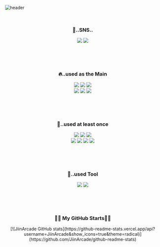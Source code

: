 ![header](https://capsule-render.vercel.app/api?type=waving&color=timeGradient&text=Welcome%20to%20Jiin's%20GitHub%20🤞&animation=twinkling&fontSize=35&fontAlignY=40&fontAlign=70&height=250)

<br>

<h3 align="center">🍕..SNS..</h3>
<div align="center">
  <a href="https://www.instagram.com/effloresce_jn/" target="_blank"><img src="https://img.shields.io/badge/effloresce_jn-ff69b4?style=  for-the-badge&logo=Instagram&logoColor=white"/></a>  
  <a href="https://www.naver.com/" target="_blank"><img src="https://img.shields.io/badge/jn_ll@naver.com-03C75A?style=  for-the-badge&logo=Naver&logoColor=white"/></a>
</div>

<br><br><br>

<h3 align="center">🔥..used as the Main</h3>
<div align="center">
<img src="https://img.shields.io/badge/Adobe Illustrator-FF9A00?style=for-the-badge&logo=Adobe Illustrator&logoColor=white">
<img src="https://img.shields.io/badge/Adobe Photoshop-31A8FF?style=for-the-badge&logo=Adobe Photoshop&logoColor=white">
<img src="https://img.shields.io/badge/HTML5-E34F26?style=for-the-badge&logo=HTML5&logoColor=white">
<br>
<img src="https://img.shields.io/badge/CSS-1572B6?style=for-the-badge&logo=CSS3&logoColor=white">
<img src="https://img.shields.io/badge/Sass-CC6699?style=for-the-badge&logo=Sass&logoColor=white">
<img src="https://img.shields.io/badge/JavaScript-F7DF1E?style=for-the-badge&logo=JavaScript&logoColor=white">
</div>

<br><br><br>

<h3 align="center">🍟..used at least once</h3>
<div align="center">
<img src="https://img.shields.io/badge/Autodesk-000000?style=for-the-badge&logo=Autodesk&logoColor=white">
<img src="https://img.shields.io/badge/Notion-000000?style=for-the-badge&logo=Notion&logoColor=white">
<img src="https://img.shields.io/badge/React-61DAFB?style=for-the-badge&logo=React&logoColor=white">
<br>
<img src="https://img.shields.io/badge/ReactiveX-B7178C?style=for-the-badge&logo=ReactiveX&logoColor=white">
<img src="https://img.shields.io/badge/jQuery-0769AD?style=for-the-badge&logo=jQuery&logoColor=white">
<img src="https://img.shields.io/badge/Node.js-339933?style=for-the-badge&logo=Node.js&logoColor=white">
<img src="https://img.shields.io/badge/Bootstrap-7952B3?style=for-the-badge&logo=Bootstrap&logoColor=white">
</div>

<br><br><br>

<h3 align="center">🥙..used Tool</h3>
<div align="center">
<img src="https://img.shields.io/badge/GitHub-181717?style=for-the-badge&logo=GitHub&logoColor=white">
<img src="https://img.shields.io/badge/Visual Studio Code-007ACC?style=for-the-badge&logo=Visual Studio Code&logoColor=white">
</div>

<br><br><br>

<h3 align="center">👩‍💻 My GitHub Starts👩‍💻</h3>
<div align="center">
[![JiinArcade GitHub stats](https://github-readme-stats.vercel.app/api?username=JiinArcade&show_icons=true&theme=radical)](https://github.com/JiinArcade/github-readme-stats)
</div>
